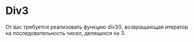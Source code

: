 # Div3

От вас требуется реализовать функцию div3(), возвращающая итератор на последовательность чисел, делящихся на 3.
